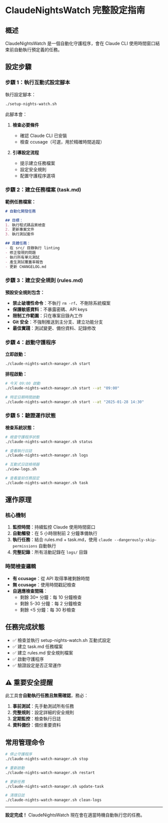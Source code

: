 # ClaudeNightsWatch 完整設定指南

## 概述
ClaudeNightsWatch 是一個自動化守護程序，會在 Claude CLI 使用時間窗口結束前自動執行預定義的任務。

## 設定步驟

### 步驟 1：執行互動式設定腳本

執行設定腳本：
```bash
./setup-nights-watch.sh
```

此腳本會：
1. **檢查必要條件**
   - 確認 Claude CLI 已安裝
   - 檢查 ccusage（可選，用於精確時間追蹤）

2. **引導設定流程**
   - 提示建立任務檔案
   - 設定安全規則
   - 配置守護程序選項

### 步驟 2：建立任務檔案 (task.md)

**範例任務檔案：**
```markdown
# 自動化開發任務

## 目標：
1. 執行程式碼品質檢查
2. 更新專案文件
3. 執行測試套件

## 具體任務：
- 在 src/ 目錄執行 linting
- 修正發現的問題
- 執行所有單元測試
- 產生測試覆蓋率報告
- 更新 CHANGELOG.md
```

### 步驟 3：建立安全規則 (rules.md)

**預設安全規則包含：**
- **禁止破壞性命令**：不執行 `rm -rf`、不刪除系統檔案
- **保護敏感資料**：不暴露密碼、API keys
- **限制工作範圍**：只在專案目錄內工作
- **Git 安全**：不強制推送到主分支、建立功能分支
- **最佳實踐**：測試變更、備份資料、記錄修改

### 步驟 4：啟動守護程序

**立即啟動：**
```bash
./claude-nights-watch-manager.sh start
```

**排程啟動：**
```bash
# 今天 09:00 啟動
./claude-nights-watch-manager.sh start --at "09:00"

# 特定日期時間啟動
./claude-nights-watch-manager.sh start --at "2025-01-28 14:30"
```

### 步驟 5：驗證運作狀態

**檢查系統狀態：**
```bash
# 檢查守護程序狀態
./claude-nights-watch-manager.sh status

# 查看執行日誌
./claude-nights-watch-manager.sh logs

# 互動式日誌檢視器
./view-logs.sh

# 查看當前任務設定
./claude-nights-watch-manager.sh task
```

## 運作原理

### 核心機制
1. **監控時間**：持續監控 Claude 使用時間窗口
2. **自動觸發**：在 5 小時限制前 2 分鐘準備執行
3. **執行任務**：結合 rules.md + task.md，使用 `claude --dangerously-skip-permissions` 自動執行
4. **完整記錄**：所有活動記錄在 `logs/` 目錄

### 時間檢查邏輯
- **有 ccusage**：從 API 取得準確剩餘時間
- **無 ccusage**：使用時間戳記檢查
- **自適應檢查間隔**：
  - 剩餘 30+ 分鐘：每 10 分鐘檢查
  - 剩餘 5-30 分鐘：每 2 分鐘檢查
  - 剩餘 <5 分鐘：每 30 秒檢查

## 任務完成狀態

- ✅ 檢查並執行 setup-nights-watch.sh 互動式設定
- ✅ 建立 task.md 任務檔案
- ✅ 建立 rules.md 安全規則檔案
- ✅ 啟動守護程序
- ✅ 驗證設定是否正常運作

## ⚠️ 重要安全提醒

此工具會**自動執行任務且無需確認**，務必：

1. **事前測試**：先手動測試所有任務
2. **完整規則**：設定詳細的安全規則
3. **定期監控**：檢查執行日誌
4. **資料備份**：備份重要資料

## 常用管理命令

```bash
# 停止守護程序
./claude-nights-watch-manager.sh stop

# 重新啟動
./claude-nights-watch-manager.sh restart

# 更新任務
./claude-nights-watch-manager.sh update-task

# 清理日誌
./claude-nights-watch-manager.sh clean-logs
```

---

**設定完成！** ClaudeNightsWatch 現在會在適當時機自動執行您的任務。